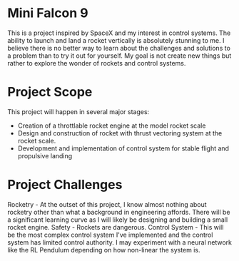# Mini Falcon 9
This is a project inspired by SpaceX and my interest in control systems.  The ability to launch and land a rocket vertically is absolutely stunning to me.  I believe there is no better way to learn about the challenges and solutions to a problem than to try it out for yourself.  My goal is not create new things but rather to explore the wonder of rockets and control systems.  

# Project Scope
This project will happen in several major stages:
* Creation of a throttlable rocket engine at the model rocket scale
* Design and construction of rocket with thrust vectoring system at the rocket scale.
* Development and implementation of control system for stable flight and propulsive landing

# Project Challenges
Rocketry - At the outset of this project, I know almost nothing about rocketry other than what a background in engineering affords.  There will be a significant learning curve as I will likely be designing and building a small rocket engine.
Safety - Rockets are dangerous.
Control System - This will be the most complex control system I've implemented and the control system has limited control authority.  I may experiment with a neural network like the RL Pendulum depending on how non-linear the system is.
